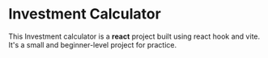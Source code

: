<h1>Investment Calculator</h1>

<p>
  This Investment calculator is a <b>react</b> project built using react hook and vite. It's a small and beginner-level project for practice.
</p>
